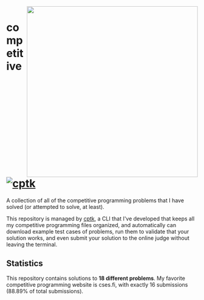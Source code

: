 <img align="right" width=450 src="https://quickchart.io/chart?width=800&height=800&bkg=transparent&f=SVG&chart=%7B%22type%22%3A+%22outlabeledPie%22%2C+%22data%22%3A+%7B%22labels%22%3A+%5B%22cses.fi%22%2C+%22lib%22%2C+%22codeforces.com%22%5D%2C+%22datasets%22%3A+%5B%7B%22backgroundColor%22%3A+%5B%22%230094C6%22%2C+%22%2313C4A3%22%2C+%22%234BC0C0%22%5D%2C+%22data%22%3A+%5B16%2C+1%2C+1%5D%7D%5D%7D%2C+%22options%22%3A+%7B%22plugins%22%3A+%7B%22legend%22%3A+false%2C+%22outlabels%22%3A+%7B%22text%22%3A+%22%25l+%28%25v%29%22%2C+%22color%22%3A+%22white%22%2C+%22stretch%22%3A+52%2C+%22font%22%3A+%7B%22resizable%22%3A+true%2C+%22minSize%22%3A+24%2C+%22maxSize%22%3A+32%7D%7D%7D%7D%7D">

# competitive [![cptk](https://img.shields.io/static/v1?label=using&message=cptk&color=0094C6)](https://github.com/RealA10N/cptk)

A collection of all of the competitive programming problems that I have solved 
(or attempted to solve, at least).

This repository is managed by [cptk](https://github.com/RealA10N/cptk),
a CLI that I've developed that keeps all my competitive programming files
organized, and automatically can download example test cases of problems,
run them to validate that your solution works, and even submit your solution
to the online judge without leaving the terminal.

## Statistics

This repository contains solutions to **18 different problems**.
My favorite competitive programming website is cses.fi, with
exactly 16 submissions
(88.89%
of total submissions).